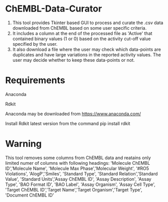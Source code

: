 # ChEMBL-Data-Curator
1. This tool provides Tkinter based GUI to process and curate the .csv data downloaded from ChEMBL based on some user specific criteria. 
2. It includes a column at the end of the processed file as 'Active' that contained binary values (1 or 0) based on the activity cut-off value specified by the user.
3. It also download a file where the user may check which data-points are duplicates and have large variations in the reported activity values. The user may decide whether to keep these data-points or not.
# Requirements
Anaconda

Rdkit

Anaconda may be downloaded from https://www.anaconda.com/

Install Rdkit latest version from the command 
pip install rdkit

# Warning
This tool removes some columns from ChEMBL data and reatains only limited numer of columns with following headings:
'Molecule ChEMBL ID','Molecule Name', 'Molecule Max Phase','Molecular Weight', '#RO5 Violations', 'AlogP','Smiles', 'Standard Type',
'Standard Relation','Standard Value', 'Standard Units','Assay ChEMBL ID', 'Assay Description', 'Assay Type', 'BAO Format ID', 'BAO Label', 'Assay Organism',
'Assay Cell Type', 'Target ChEMBL ID','Target Name','Target Organism','Target Type', 'Document ChEMBL ID'
